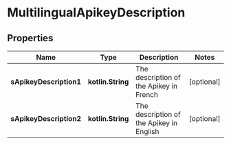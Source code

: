 
# MultilingualApikeyDescription

## Properties
| Name | Type | Description | Notes |
| ------------ | ------------- | ------------- | ------------- |
| **sApikeyDescription1** | **kotlin.String** | The description of the Apikey in French |  [optional] |
| **sApikeyDescription2** | **kotlin.String** | The description of the Apikey in English |  [optional] |



